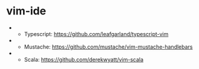 # vim-ide

- - Typescript: https://github.com/leafgarland/typescript-vim
- - Mustache: https://github.com/mustache/vim-mustache-handlebars
- - Scala: https://github.com/derekwyatt/vim-scala
